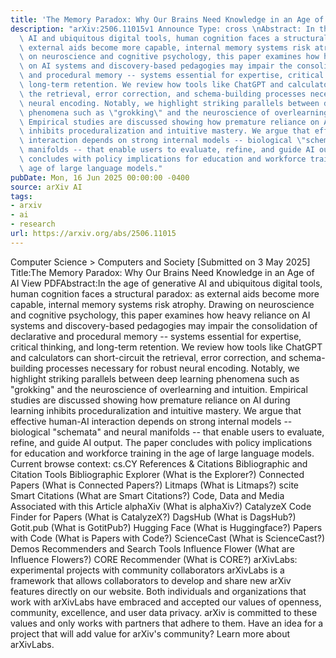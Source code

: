 ```yaml
---
title: 'The Memory Paradox: Why Our Brains Need Knowledge in an Age of AI'
description: "arXiv:2506.11015v1 Announce Type: cross \nAbstract: In the age of generative\
  \ AI and ubiquitous digital tools, human cognition faces a structural paradox: as\
  \ external aids become more capable, internal memory systems risk atrophy. Drawing\
  \ on neuroscience and cognitive psychology, this paper examines how heavy reliance\
  \ on AI systems and discovery-based pedagogies may impair the consolidation of declarative\
  \ and procedural memory -- systems essential for expertise, critical thinking, and\
  \ long-term retention. We review how tools like ChatGPT and calculators can short-circuit\
  \ the retrieval, error correction, and schema-building processes necessary for robust\
  \ neural encoding. Notably, we highlight striking parallels between deep learning\
  \ phenomena such as \"grokking\" and the neuroscience of overlearning and intuition.\
  \ Empirical studies are discussed showing how premature reliance on AI during learning\
  \ inhibits proceduralization and intuitive mastery. We argue that effective human-AI\
  \ interaction depends on strong internal models -- biological \"schemata\" and neural\
  \ manifolds -- that enable users to evaluate, refine, and guide AI output. The paper\
  \ concludes with policy implications for education and workforce training in the\
  \ age of large language models."
pubDate: Mon, 16 Jun 2025 00:00:00 -0400
source: arXiv AI
tags:
- arxiv
- ai
- research
url: https://arxiv.org/abs/2506.11015
---
```


Computer Science > Computers and Society
[Submitted on 3 May 2025]
Title:The Memory Paradox: Why Our Brains Need Knowledge in an Age of AI
View PDFAbstract:In the age of generative AI and ubiquitous digital tools, human cognition faces a structural paradox: as external aids become more capable, internal memory systems risk atrophy. Drawing on neuroscience and cognitive psychology, this paper examines how heavy reliance on AI systems and discovery-based pedagogies may impair the consolidation of declarative and procedural memory -- systems essential for expertise, critical thinking, and long-term retention. We review how tools like ChatGPT and calculators can short-circuit the retrieval, error correction, and schema-building processes necessary for robust neural encoding. Notably, we highlight striking parallels between deep learning phenomena such as "grokking" and the neuroscience of overlearning and intuition. Empirical studies are discussed showing how premature reliance on AI during learning inhibits proceduralization and intuitive mastery. We argue that effective human-AI interaction depends on strong internal models -- biological "schemata" and neural manifolds -- that enable users to evaluate, refine, and guide AI output. The paper concludes with policy implications for education and workforce training in the age of large language models.
Current browse context:
cs.CY
References & Citations
Bibliographic and Citation Tools
Bibliographic Explorer (What is the Explorer?)
Connected Papers (What is Connected Papers?)
Litmaps (What is Litmaps?)
scite Smart Citations (What are Smart Citations?)
Code, Data and Media Associated with this Article
alphaXiv (What is alphaXiv?)
CatalyzeX Code Finder for Papers (What is CatalyzeX?)
DagsHub (What is DagsHub?)
Gotit.pub (What is GotitPub?)
Hugging Face (What is Huggingface?)
Papers with Code (What is Papers with Code?)
ScienceCast (What is ScienceCast?)
Demos
Recommenders and Search Tools
Influence Flower (What are Influence Flowers?)
CORE Recommender (What is CORE?)
arXivLabs: experimental projects with community collaborators
arXivLabs is a framework that allows collaborators to develop and share new arXiv features directly on our website.
Both individuals and organizations that work with arXivLabs have embraced and accepted our values of openness, community, excellence, and user data privacy. arXiv is committed to these values and only works with partners that adhere to them.
Have an idea for a project that will add value for arXiv's community? Learn more about arXivLabs.